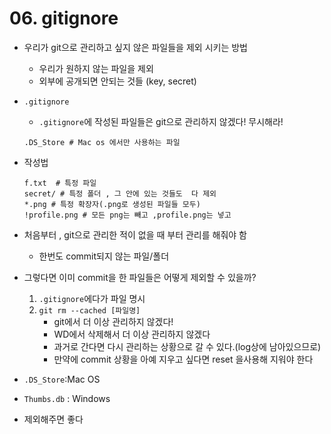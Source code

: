# 06. gitignore

- 우리가 git으로 관리하고 싶지 않은 파일들을 제외 시키는 방법

  - 우리가 원하지 않는 파일을 제외
  - 외부에 공개되면 안되는 것들 (key, secret)

- `.gitignore`

  - `.gitignore`에 작성된 파일들은 git으로 관리하지 않겠다! 무시해라!

  ~~~
  .DS_Store # Mac os 에서만 사용하는 파일
  ~~~

- 작성법

  ~~~
  f.txt  # 특정 파일
  secret/ # 특정 폴더 , 그 안에 있는 것들도  다 제외
  *.png # 특정 확장자(.png로 생성된 파일들 모두)
  !profile.png # 모든 png는 빼고 ,profile.png는 넣고 
  ~~~



- 처음부터 , git으로 관리한 적이 없을 때 부터 관리를 해줘야 함 
  - 한번도 commit되지 않는 파일/폴더
- 그렇다면 이미 commit을 한 파일들은 어떻게 제외할 수 있을까?
  	1. `.gitignore`에다가 파일 명시
   	2. `git rm --cached [파일명]`
       - git에서 더 이상 관리하지 않겠다!
       - WD에서 삭제해서 더 이상 관리하지 않겠다
       - 과거로 간다면 다시 관리하는 상황으로 갈 수 있다.(log상에 남아있으므로)
       - 만약에 commit 상황을 아예 지우고 싶다면 reset 을사용해 지워야 한다 
- `.DS_Store`:Mac OS
- `Thumbs.db` : Windows
- 제외해주면 좋다 







